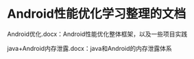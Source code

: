 # Android性能优化学习整理的文档
Android优化.docx：Android性能优化整体框架，以及一些项目实践

java+Android内存泄露.docx：java和Android的内存泄露体系

